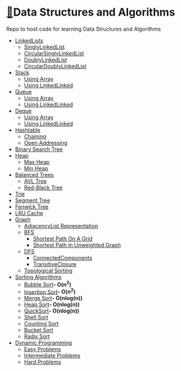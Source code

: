# [:notebook:](https://drive.google.com/drive/folders/0B1EMPyM0E8hzR093NjEyYm8zdjA?usp=sharing)Data Structures and Algorithms 
Repo to host code for learning Data Structures and Algorithms 

* [LinkedLists](https://github.com/njha-collab/DS_Algo/blob/master/src/basic/ll/)
  - [SinglyLinkedList](https://github.com/njha-collab/DS_Algo/blob/master/src/basic/ll/singly/SinglyLinkedList.java)
  - [CircularSinglyLinkedList](https://github.com/njha-collab/DS_Algo/blob/master/src/basic/ll/singly/CircularSinglyLinkedList.java)
  - [DoublyLinkedList](https://github.com/njha-collab/DS_Algo/blob/master/src/basic/ll/doubly/DoublyLinkedList.java)
  - [CircularDoublyLinkedList](https://github.com/njha-collab/DS_Algo/blob/master/src/basic/ll/doubly/CircularDoublyLinkedList.java)
* [Stack](https://github.com/njha-collab/DS_Algo/blob/master/src/basic/stack/)
  - [Using Array](https://github.com/njha-collab/DS_Algo/blob/master/src/basic/stack/usingarray/StackTest.java)
  - [Using LinkedLinked](https://github.com/njha-collab/DS_Algo/blob/master/src/basic/stack/using_linkedlist/StackTest.java)
* [Queue](https://github.com/njha-collab/DS_Algo/tree/master/src/basic/queue/)
  - [Using Array](https://github.com/njha-collab/DS_Algo/blob/master/src/basic/queue/usingarray/QueueTest.java)
  - [Using LinkedLinked](https://github.com/njha-collab/DS_Algo/blob/master/src/basic/queue/using_linkedlist/QueueTest.java)
* [Deque](https://github.com/njha-collab/DS_Algo/blob/master/src/basic/queue/)
  - [Using Array](https://github.com/njha-collab/DS_Algo/blob/master/src/basic/queue/usingarray/DequeTest.java)
  - [Using LinkedLinked](https://github.com/njha-collab/DS_Algo/blob/master/src/basic/queue/using_linkedlist/DequeTest.java)
* [Hashtable](https://github.com/njha-collab/DS_Algo/blob/master/src/basic/hashing/)
  - [Chaining](https://github.com/njha-collab/DS_Algo/blob/master/src/basic/hashing/chaining/HashTableTest.java)
  - [Open Addressing](https://github.com/njha-collab/DS_Algo/blob/master/src/basic/hashing/openaddressing/HashTableTest.java)
* [Binary Search Tree](https://github.com/njha-collab/DS_Algo/blob/master/src/tree/bst/BstTest.java)
* [Heap](https://github.com/njha-collab/DS_Algo/blob/master/src/tree/heap/)
  - [Max Heap](https://github.com/njha-collab/DS_Algo/blob/master/src/tree/heap/MaxHeapTest.java)
  - [Min Heap](https://github.com/njha-collab/DS_Algo/blob/master/src/tree/heap/MinHeapTest.java)
* [Balanced Trees](https://github.com/njha-collab/DS_Algo/blob/master/src/advance_ds/)
  - [AVL Tree](https://github.com/njha-collab/DS_Algo/blob/master/src/advance_ds/AVLTree.java)
  - [Red-Black Tree](https://github.com/njha-collab/DS_Algo/blob/master/src/advance_ds/RedBlackTree.java)
* [Trie](https://github.com/njha-collab/DS_Algo/tree/master/src/advance_ds/trie)
* [Segment Tree](https://github.com/njha-collab/DS_Algo/tree/master/src/advance_ds/segment_tree)
* [Fenwick Tree](https://github.com/njha-collab/DS_Algo/blob/master/src/advance_ds/BinaryIndexedTree.java)
* [LRU Cache](https://github.com/njha-collab/DS_Algo/blob/master/src/advance_ds/lru_cache/LRUCache.java)
* [Graph](https://github.com/njha-collab/DS_Algo/tree/master/src/graph)
  - [AdjacencyList Representation](https://github.com/njha-collab/DS_Algo/blob/master/src/graph/Graph.java)
  - [BFS](https://github.com/njha-collab/DS_Algo/blob/master/src/graph/BreadthFirstSearch.java)
    - [Shortest Path On A Grid](https://github.com/njha-collab/DS_Algo/blob/master/src/graph/ShortestPathOnAGrid.java)
    - [Shortest Path In Unweighted Graph](https://github.com/njha-collab/DS_Algo/blob/master/src/graph/ShortestPathUnweightedGraph.java)
  - [DFS](https://github.com/njha-collab/DS_Algo/blob/master/src/graph/DepthFirstSearch.java)
    - [ConnectedComponents](https://github.com/njha-collab/DS_Algo/blob/master/src/graph/ConnectedComponents.java)
    - [TransitiveClosure](https://github.com/njha-collab/DS_Algo/blob/master/src/graph/TransitiveClosure.java)
  - [Topological Sorting](https://github.com/njha-collab/DS_Algo/blob/master/src/graph/TopologicalSorting.java)
* [Sorting Algorithms](https://github.com/njha-collab/DS_Algo/blob/master/src/sorting/)
  - [Bubble Sort](https://github.com/njha-collab/DS_Algo/blob/master/src/sorting/BubbleSort.java)**- O(n<sup>2</sup>)**
  - [Insertion Sort](https://github.com/njha-collab/DS_Algo/blob/master/src/sorting/InsertionSort.java)**- O(n<sup>2</sup>)**
  - [Merge Sort](https://github.com/njha-collab/DS_Algo/blob/master/src/sorting/MergeSort.java)**- O(nlog(n))**
  - [Heap Sort](https://github.com/njha-collab/DS_Algo/blob/master/src/sorting/HeapSort.java)**- O(nlog(n))**
  - [QuickSort](https://github.com/njha-collab/DS_Algo/blob/master/src/sorting/QuickSort.java)**- O(nlog(n))**
  - [Shell Sort](https://github.com/njha-collab/DS_Algo/blob/master/src/sorting/Shell.java)
  - [Counting Sort](https://github.com/njha-collab/DS_Algo/blob/master/src/sorting/CountingSort.java)
  - [Bucket Sort](https://github.com/njha-collab/DS_Algo/blob/master/src/sorting/BucketSort.java)
  - [Radix Sort](https://github.com/njha-collab/DS_Algo/blob/master/src/sorting/RadixSort.java)
* [Dynamic Programming](https://github.com/njha-collab/DS_Algo/tree/master/src/dynamicprogramming/)
  - [Easy Problems](https://github.com/njha-collab/DS_Algo/tree/master/src/dynamicprogramming/basic/)
  - [Intermediate Problems](https://github.com/njha-collab/DS_Algo/tree/master/src/dynamicprogramming/intermediate/)
  - [Hard Problems](https://github.com/njha-collab/DS_Algo/tree/master/src/dynamicprogramming/hard/)


